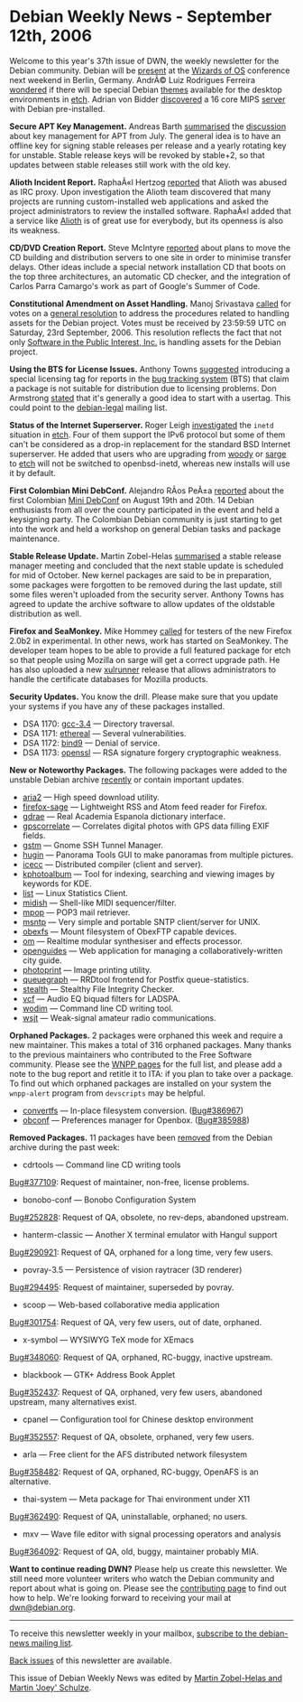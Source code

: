 
Debian Weekly News - September 12th, 2006
=========================================


Welcome to this year's 37th issue of DWN, the weekly newsletter for the
Debian community. Debian will be [present](https://lists.debian.org/debian-events-eu/2006/09/msg00007.html)
at the [Wizards of OS](https://www.debian.org/events/2006/0914-wizardsofos)
conference next weekend in Berlin, Germany. AndrÃ© Luiz Rodrigues Ferreira [wondered](https://lists.debian.org/debian-devel/2006/08/msg00510.html)
if there will be special Debian [themes](https://wiki.debian.org/DebianDesktopArtwork) available for
the desktop environments in [etch](https://www.debian.org/releases/etch/). Adrian
von Bidder [discovered](https://lists.debian.org/debian-devel/2006/08/msg00900.html) a 16 core MIPS [server](http://www.movidis.com/products/rev.asp) with Debian pre-installed.


**Secure APT Key Management.** Andreas Barth [summarised](https://lists.debian.org/debian-release/2006/09/msg00042.html)
the [discussion](https://lists.debian.org/debian-release/2006/07/msg00192.html) about key management for APT from July. The general idea is to have
an offline key for signing stable releases per release and a yearly
rotating key for unstable. Stable release keys will be revoked by
stable+2, so that updates between stable releases still work with the old
key.


**Alioth Incident Report.** RaphaÃ«l Hertzog [reported](https://lists.debian.org/debian-devel-announce/2006/09/msg00004.html) that Alioth was abused as IRC proxy. Upon investigation the Alioth
team discovered that many projects are running custom-installed web
applications and asked the project administrators to review the installed
software. RaphaÃ«l added that a service like [Alioth](https://alioth.debian.org/) is of great use for everybody,
but its openness is also its weakness.


**CD/DVD Creation Report.** Steve McIntyre [reported](https://lists.debian.org/debian-devel-announce/2006/09/msg00006.html) about plans to move the CD building and distribution servers to
one site in order to minimise transfer delays. Other ideas include a special
network installation CD that boots on the top three architectures, an
automatic CD checker, and the integration of Carlos Parra Camargo's work as
part of Google's Summer of Code.


**Constitutional Amendment on Asset Handling.** Manoj
Srivastava [called](https://lists.debian.org/debian-vote/2006/09/msg00160.html) for votes on a [general
resolution](https://www.debian.org/vote/2006/vote_003) to address the procedures related to handling assets for the
Debian project. Votes must be received by 23:59:59 UTC on Saturday, 23rd
September, 2006. This resolution reflects the fact that not only [Software in the Public Interest, Inc.](https://www.spi-inc.org/) is
handling assets for the Debian project.


**Using the BTS for License Issues.** Anthony Towns [suggested](https://lists.debian.org/debian-legal/2006/09/msg00011.html)
introducing a special licensing tag for reports in the [bug tracking system](https://www.debian.org/Bugs/) (BTS) that claim a package is not
suitable for distribution due to licensing problems. Don Armstrong [stated](https://lists.debian.org/debian-legal/2006/09/msg00023.html)
that it's generally a good idea to start with a usertag. This could point to
the [debian-legal](https://lists.debian.org/debian-legal/) mailing
list.


**Status of the Internet Superserver.** Roger Leigh [investigated](https://lists.debian.org/debian-devel/2006/08/msg00483.html) the `inetd` situation in [etch](https://www.debian.org/releases/etch/). Four of them support the IPv6
protocol but some of them can't be considered as a drop-in replacement for the
standard BSD Internet superserver. He added that users who are upgrading from
[woody](https://www.debian.org/releases/woody/) or [sarge](https://www.debian.org/releases/sarge/) to [etch](https://www.debian.org/releases/etch/) will not be switched to openbsd-inetd, whereas new installs will use
it by default.


**First Colombian Mini DebConf.** Alejandro RÃ­os PeÃ±a [reported](http://times.debian.net/1015-First-Colombian-Mini-DebConf)
about the first Colombian [Mini DebConf](https://lists.debian.org/debian-devel-announce/2006/08/msg00002.html) on August 19th and 20th. 14 Debian enthusiasts from all over
the country participated in the event and held a keysigning party. The
Colombian Debian community is just starting to get into the work and held a
workshop on general Debian tasks and package maintenance.


**Stable Release Update.** Martin Zobel-Helas [summarised](https://lists.debian.org/debian-release/2006/09/msg00096.html)
a stable release manager meeting and concluded that the next stable update is
scheduled for mid of October. New kernel packages are said to be in
preparation, some packages were forgotten to be removed during the last
update, still some files weren't uploaded from the security server. Anthony
Towns has agreed to update the archive software to allow updates of the
oldstable distribution as well.


**Firefox and SeaMonkey.** Mike Hommey [called](http://web.glandium.org/blog/?p=92) for testers of the new
Firefox 2.0b2 in experimental. In other news, work has started on SeaMonkey.
The developer team hopes to be able to provide a full featured package for
etch so that people using Mozilla on sarge will get a correct upgrade path.
He has also uploaded a new [xulrunner](https://packages.debian.org/xulrunner) release that allows administrators to handle the certificate
databases for Mozilla products.


**Security Updates.** You know the drill. Please make sure
that you update your systems if you have any of these packages installed.


* DSA 1170: [gcc-3.4](https://www.debian.org/security/2006/dsa-1170) —
 Directory traversal.
* DSA 1171: [ethereal](https://www.debian.org/security/2006/dsa-1171) —
 Several vulnerabilities.
* DSA 1172: [bind9](https://www.debian.org/security/2006/dsa-1172) —
 Denial of service.
* DSA 1173: [openssl](https://www.debian.org/security/2006/dsa-1173) —
 RSA signature forgery cryptographic weakness.


**New or Noteworthy Packages.** The following packages were
added to the unstable Debian archive [recently](https://packages.debian.org/unstable/newpkg_main) or contain
important updates.


* [aria2](https://packages.debian.org/unstable/net/aria2)
 — High speed download utility.
* [firefox-sage](https://packages.debian.org/unstable/web/firefox-sage)
 — Lightweight RSS and Atom feed reader for Firefox.
* [gdrae](https://packages.debian.org/unstable/text/gdrae)
 — Real Academia Espanola dictionary interface.
* [gpscorrelate](https://packages.debian.org/unstable/graphics/gpscorrelate)
 — Correlates digital photos with GPS data filling EXIF fields.
* [gstm](https://packages.debian.org/unstable/gnome/gstm)
 — Gnome SSH Tunnel Manager.
* [hugin](https://packages.debian.org/unstable/graphics/hugin)
 — Panorama Tools GUI to make panoramas from multiple pictures.
* [icecc](https://packages.debian.org/unstable/kde/icecc)
 — Distributed compiler (client and server).
* [kphotoalbum](https://packages.debian.org/unstable/kde/kphotoalbum)
 — Tool for indexing, searching and viewing images by keywords for KDE.
* [list](https://packages.debian.org/unstable/utils/list)
 — Linux Statistics Client.
* [midish](https://packages.debian.org/unstable/sound/midish)
 — Shell-like MIDI sequencer/filter.
* [mpop](https://packages.debian.org/unstable/net/mpop)
 — POP3 mail retriever.
* [msntp](https://packages.debian.org/unstable/net/msntp)
 — Very simple and portable SNTP client/server for UNIX.
* [obexfs](https://packages.debian.org/unstable/comm/obexfs)
 — Mount filesystem of ObexFTP capable devices.
* [om](https://packages.debian.org/unstable/sound/om)
 — Realtime modular synthesiser and effects processor.
* [openguides](https://packages.debian.org/unstable/perl/openguides)
 — Web application for managing a collaboratively-written city guide.
* [photoprint](https://packages.debian.org/unstable/graphics/photoprint)
 — Image printing utility.
* [queuegraph](https://packages.debian.org/unstable/admin/queuegraph)
 — RRDtool frontend for Postfix queue-statistics.
* [stealth](https://packages.debian.org/unstable/admin/stealth)
 — Stealthy File Integrity Checker.
* [vcf](https://packages.debian.org/unstable/sound/vcf)
 — Audio EQ biquad filters for LADSPA.
* [wodim](https://packages.debian.org/unstable/otherosfs/wodim)
 — Command line CD writing tool.
* [wsjt](https://packages.debian.org/unstable/hamradio/wsjt)
 — Weak-signal amateur radio communications.


**Orphaned Packages.** 2 packages were orphaned this week and
require a new maintainer. This makes a total of 316 orphaned packages. Many
thanks to the previous maintainers who contributed to the Free Software
community. Please see the [WNPP pages](https://www.debian.org/devel/wnpp/) for
the full list, and please add a note to the bug report and retitle it to ITA:
if you plan to take over a package. To find out which orphaned packages are
installed on your system the `wnpp-alert` program from `devscripts` may be helpful.


* [convertfs](https://packages.debian.org/unstable/admin/convertfs)
 — In-place filesystem conversion.
 ([Bug#386967](https://bugs.debian.org/386967))
* [obconf](https://packages.debian.org/unstable/x11/obconf)
 — Preferences manager for Openbox.
 ([Bug#385988](https://bugs.debian.org/385988))


**Removed Packages.** 11 packages have been [removed](https://ftp-master.debian.org/removals.txt) from the Debian
archive during the past week:


* cdrtools — Command line CD writing tools
   
[Bug#377109](https://bugs.debian.org/377109):
 Request of maintainer, non-free, license problems.
* bonobo-conf — Bonobo Configuration System
   
[Bug#252828](https://bugs.debian.org/252828):
 Request of QA, obsolete, no rev-deps, abandoned upstream.
* hanterm-classic — Another X terminal emulator with Hangul support
   
[Bug#290921](https://bugs.debian.org/290921):
 Request of QA, orphaned for a long time, very few users.
* povray-3.5 — Persistence of vision raytracer (3D renderer)
   
[Bug#294495](https://bugs.debian.org/294495):
 Request of maintainer, superseded by povray.
* scoop — Web-based collaborative media application
   
[Bug#301754](https://bugs.debian.org/301754):
 Request of QA, very few users, out of date, orphaned.
* x-symbol — WYSIWYG TeX mode for XEmacs
   
[Bug#348060](https://bugs.debian.org/348060):
 Request of QA, orphaned, RC-buggy, inactive upstream.
* blackbook — GTK+ Address Book Applet
   
[Bug#352437](https://bugs.debian.org/352437):
 Request of QA, orphaned, very few users, abandoned upstream, many alternatives exist.
* cpanel — Configuration tool for Chinese desktop environment
   
[Bug#352557](https://bugs.debian.org/352557):
 Request of QA, obsolete, orphaned, very few users.
* arla — Free client for the AFS distributed network filesystem
   
[Bug#358482](https://bugs.debian.org/358482):
 Request of QA, orphaned, RC-buggy, OpenAFS is an alternative.
* thai-system — Meta package for Thai environment under X11
   
[Bug#362490](https://bugs.debian.org/362490):
 Request of QA, uninstallable, orphaned; no users.
* mxv — Wave file editor with signal processing operators and analysis
   
[Bug#364092](https://bugs.debian.org/364092):
 Request of QA, old, buggy, maintainer probably MIA.


**Want to continue reading DWN?** Please help us create this
newsletter. We still need more volunteer writers who watch the Debian
community and report about what is going on. Please see the [contributing page](https://www.debian.org/News/weekly/contributing) to find out how
to help. We're looking forward to receiving your mail at [dwn@debian.org](mailto:dwn@debian.org).




---



 To receive this newsletter weekly in your mailbox, [subscribe to the debian-news mailing list](https://lists.debian.org/debian-news/).



[Back issues](https://www.debian.org/News/weekly/) of this newsletter are available.



This issue of Debian Weekly News was edited by [Martin Zobel-Helas and Martin 'Joey' Schulze](mailto:dwn@debian.org).




